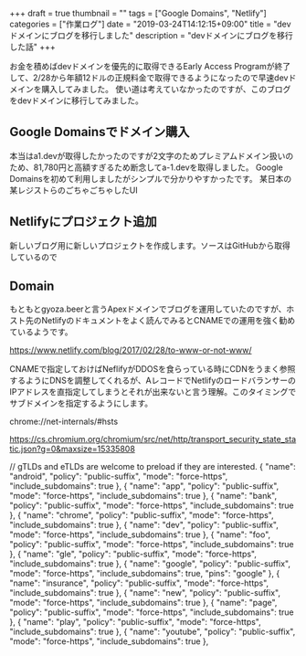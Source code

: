 +++
draft = true
thumbnail = ""
tags = ["Google Domains", "Netlify"]
categories = ["作業ログ"]
date = "2019-03-24T14:12:15+09:00"
title = "devドメインにブログを移行しました"
description = "devドメインにブログを移行した話"
+++

お金を積めばdevドメインを優先的に取得できるEarly Access Programが終了して、2/28から年額12ドルの正規料金で取得できるようになったので早速devドメインを購入してみました。
使い道は考えていなかったのですが、このブログをdevドメインに移行してみました。

## Google Domainsでドメイン購入

本当はa1.devが取得したかったのですが2文字のためプレミアムドメイン扱いのため、81,780円と高額すぎるため断念してa-1.devを取得しました。
Google Domainsを初めて利用しましたがシンプルで分かりやすかったです。
某日本の某レジストらのごちゃごちゃしたUI

## Netlifyにプロジェクト追加

新しいブログ用に新しいプロジェクトを作成します。ソースはGitHubから取得しているので

## Domain

もともとgyoza.beerと言うApexドメインでブログを運用していたのですが、ホスト先のNetlifyのドキュメントをよく読んでみるとCNAMEでの運用を強く勧めているようです。

https://www.netlify.com/blog/2017/02/28/to-www-or-not-www/

CNAMEで指定しておけばNeflifyがDDOSを食らっている時にCDNをうまく参照するようにDNSを調整してくれるが、AレコードでNetlifyのロードバランサーのIPアドレスを直指定してしまうとそれが出来ないと言う理解。このタイミングでサブドメインを指定するようにします。

chrome://net-internals/#hsts

https://cs.chromium.org/chromium/src/net/http/transport_security_state_static.json?g=0&maxsize=15335808

// gTLDs and eTLDs are welcome to preload if they are interested.
    { "name": "android", "policy": "public-suffix", "mode": "force-https", "include_subdomains": true },
    { "name": "app", "policy": "public-suffix", "mode": "force-https", "include_subdomains": true },
    { "name": "bank", "policy": "public-suffix", "mode": "force-https", "include_subdomains": true },
    { "name": "chrome", "policy": "public-suffix", "mode": "force-https", "include_subdomains": true },
    { "name": "dev", "policy": "public-suffix", "mode": "force-https", "include_subdomains": true },
    { "name": "foo", "policy": "public-suffix", "mode": "force-https", "include_subdomains": true },
    { "name": "gle", "policy": "public-suffix", "mode": "force-https", "include_subdomains": true },
    { "name": "google", "policy": "public-suffix", "mode": "force-https", "include_subdomains": true, "pins": "google" },
    { "name": "insurance", "policy": "public-suffix", "mode": "force-https", "include_subdomains": true },
    { "name": "new", "policy": "public-suffix", "mode": "force-https", "include_subdomains": true },
    { "name": "page", "policy": "public-suffix", "mode": "force-https", "include_subdomains": true },
    { "name": "play", "policy": "public-suffix", "mode": "force-https", "include_subdomains": true },
    { "name": "youtube", "policy": "public-suffix", "mode": "force-https", "include_subdomains": true },
